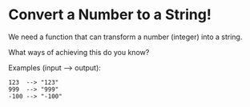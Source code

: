 # Convert a Number to a String!

We need a function that can transform a number (integer) into a string.

What ways of achieving this do you know?

Examples (input --> output):

    123  --> "123"
    999  --> "999"
    -100 --> "-100"